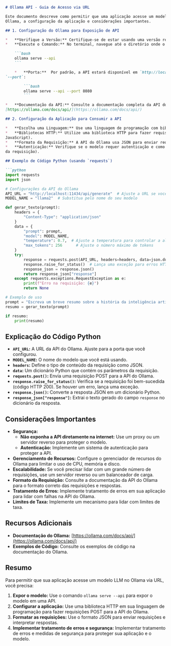 ```markdown
# Ollama API - Guia de Acesso via URL

Este documento descreve como permitir que uma aplicação acesse um modelo LLM no Ollama via URL, incluindo a configuração do
Ollama, a configuração da aplicação e considerações importantes.

## 1. Configuração do Ollama para Exposição de API

*   **Verifique a Versão:** Certifique-se de estar usando uma versão recente do Ollama.
*   **Execute o Comando:** No terminal, navegue até o diretório onde o modelo está sendo executado e execute:

    ```bash
    ollama serve --api
    ```

    *   **Porta:**  Por padrão, a API estará disponível em `http://localhost:11434/`. Você pode alterar a porta usando a opção
`--port`:

        ```bash
        ollama serve --api --port 8080
        ```

*   **Documentação da API:** Consulte a documentação completa da API do Ollama:
[https://ollama.com/docs/api/](https://ollama.com/docs/api/)

## 2. Configuração da Aplicação para Consumir a API

*   **Escolha uma Linguagem:** Use uma linguagem de programação com bibliotecas HTTP (Python, JavaScript, Node.js, etc.).
*   **Bibliotecas HTTP:** Utilize uma biblioteca HTTP para fazer requisições (ex: `requests` em Python, `fetch` ou `axios` em
JavaScript).
*   **Formato da Requisição:** A API do Ollama usa JSON para enviar requisições.
*   **Autenticação:** Verifique se o modelo requer autenticação e como configurá-la (ex: incluindo um token de acesso na cabeçera
da requisição).

## Exemplo de Código Python (usando `requests`)

```python
import requests
import json

# Configurações da API do Ollama
API_URL = "http://localhost:11434/api/generate"  # Ajuste a URL se você usou uma porta diferente
MODEL_NAME = "llama2"  # Substitua pelo nome do seu modelo

def gerar_texto(prompt):
    headers = {
        "Content-Type": "application/json"
    }
    data = {
        "prompt": prompt,
        "model": MODEL_NAME,
        "temperature": 0.7,  # Ajuste a temperatura para controlar a aleatoriedade
        "max_tokens": 256      # Ajuste o número máximo de tokens
    }
    try:
        response = requests.post(API_URL, headers=headers, data=json.dumps(data))
        response.raise_for_status()  # Lança uma exceção para erros HTTP
        response_json = response.json()
        return response_json["response"]
    except requests.exceptions.RequestException as e:
        print(f"Erro na requisição: {e}")
        return None

# Exemplo de uso
prompt = "Escreva um breve resumo sobre a história da inteligência artificial."
resumo = gerar_texto(prompt)

if resumo:
    print(resumo)
```

## Explicação do Código Python

*   **`API_URL`:** A URL da API do Ollama. Ajuste para a porta que você configurou.
*   **`MODEL_NAME`:** O nome do modelo que você está usando.
*   **`headers`:** Define o tipo de conteúdo da requisição como JSON.
*   **`data`:** Um dicionário Python que contém os parâmetros da requisição.
*   **`requests.post()`:** Envia uma requisição POST para a API do Ollama.
*   **`response.raise_for_status()`:** Verifica se a requisição foi bem-sucedida (código HTTP 200). Se houver um erro, lança uma
exceção.
*   **`response.json()`:** Converte a resposta JSON em um dicionário Python.
*   **`response_json["response"]`:** Extrai o texto gerado do campo `response` no dicionário da resposta.

## Considerações Importantes

*   **Segurança:**
    *   **Não exponha a API diretamente na internet:** Use um proxy ou um servidor reverso para proteger o modelo.
    *   **Autenticação:** Implemente um sistema de autenticação para proteger a API.
*   **Gerenciamento de Recursos:** Configure o gerenciador de recursos do Ollama para limitar o uso de CPU, memória e disco.
*   **Escalabilidade:** Se você precisar lidar com um grande número de requisições, use um servidor reverso ou um balanceador de
carga.
*   **Formato da Requisição:** Consulte a documentação da API do Ollama para o formato correto das requisições e respostas.
*   **Tratamento de Erros:** Implemente tratamento de erros em sua aplicação para lidar com falhas na API do Ollama.
*   **Limites de Taxa:** Implemente um mecanismo para lidar com limites de taxa.

## Recursos Adicionais

*   **Documentação do Ollama:** [https://ollama.com/docs/api/](https://ollama.com/docs/api/)
*   **Exemplos de Código:** Consulte os exemplos de código na documentação do Ollama.

## Resumo

Para permitir que sua aplicação acesse um modelo LLM no Ollama via URL, você precisa:

1.  **Expor o modelo:** Use o comando `ollama serve --api` para expor o modelo em uma API.
2.  **Configurar a aplicação:** Use uma biblioteca HTTP em sua linguagem de programação para fazer requisições POST para a API do
Ollama.
3.  **Formatar as requisições:** Use o formato JSON para enviar requisições e interpretar respostas.
4.  **Implementar tratamento de erros e segurança:** Implementar tratamento de erros e medidas de segurança para proteger sua
aplicação e o modelo.
```
